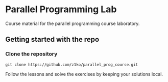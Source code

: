 # Parallel Programming Lab
Course material for the parallel programming course laboratory.

## Getting started with the repo

### Clone the repository
```
git clone https://github.com/z1ko/parallel_prog_course.git
```
Follow the lessons and solve the exercises by keeping your solutions local.

